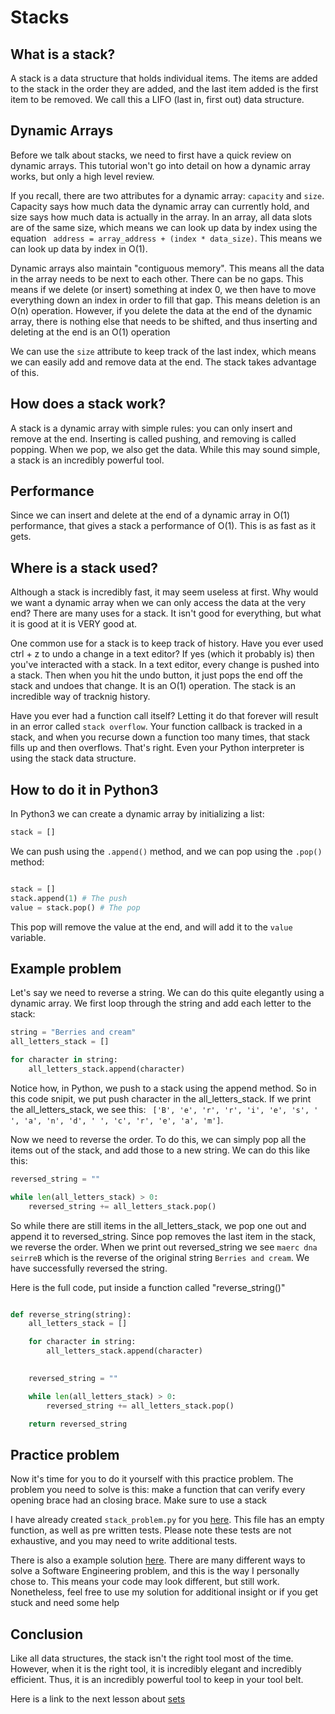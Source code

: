 # Stacks

## What is a stack?

A stack is a data structure that holds individual items. The items are added to the stack in the order they are added, and the last item added is the first item to be removed. We call this a LIFO (last in, first out) data structure.


## Dynamic Arrays

Before we talk about stacks, we need to first have a quick review on dynamic arrays. This tutorial won't go into detail on how a dynamic array works, but only a high level review. 

If you recall, there are two attributes for a dynamic array: `capacity` and `size`. Capacity says how much data the dynamic array can currently hold, and size says how much data is actually in the array. In an array, all data slots are of the same size, which means we can look up data by index using the equation ` address = array_address + (index * data_size)`. This means we can look up data by index in O(1). 

Dynamic arrays also maintain "contiguous memory". This means all the data in the array needs to be next to each other. There can be no gaps. This means if we delete (or insert) something at index 0, we then have to move everything down an index in order to fill that gap. This means deletion is an O(n) operation. However, if you delete the data at the end of the dynamic array, there is nothing else that needs to be shifted, and thus inserting and deleting at the end is an O(1) operation

We can use the `size` attribute to keep track of the last index, which means we can easily add and remove data at the end. The stack takes advantage of this.


## How does a stack work?

A stack is a dynamic array with simple rules: you can only insert and remove at the end. Inserting is called pushing, and removing is called popping. When we pop, we also get the data. While this may sound simple, a stack is an incredibly powerful tool.

## Performance

Since we can insert and delete at the end of a dynamic array in O(1) performance, that gives a stack a performance of O(1). This is as fast as it gets. 

## Where is a stack used?

Although a stack is incredibly fast, it may seem useless at first. Why would we want a dynamic array when we can only access the data at the very end? There are many uses for a stack. It isn't good for everything, but what it is good at it is VERY good at. 

One common use for a stack is to keep track of history. Have you ever used ctrl + z to undo a change in a text editor? If yes (which it probably is) then you've interacted with a stack. In a text editor, every change is pushed into a stack. Then when you hit the undo button, it just pops the end off the stack and undoes that change. It is an O(1) operation. The stack is an incredible way of tracknig history.

Have you ever had a function call itself? Letting it do that forever will result in an error called `stack overflow`. Your function callback is tracked in a stack, and when you recurse down a function too many times, that stack fills up and then overflows. That's right. Even your Python interpreter is using the stack data structure.

## How to do it in Python3

In Python3 we can create a dynamic array by initializing a list:

```python
stack = []

```

We can push using the `.append()` method, and we can pop using the `.pop()` method:

```python

stack = []
stack.append(1) # The push
value = stack.pop() # The pop

```

This pop will remove the value at the end, and will add it to the `value` variable.

## Example problem

Let's say we need to reverse a string. We can do this quite elegantly using a dynamic array. We first loop through the string and add each letter to the stack:

```python
string = "Berries and cream"
all_letters_stack = []

for character in string:
    all_letters_stack.append(character)

```

Notice how, in Python, we push to a stack using the append method. So in this code snipit, we put push character in the all_letters_stack. If we print the all_letters_stack, we see this: ` ['B', 'e', 'r', 'r', 'i', 'e', 's', ' ', 'a', 'n', 'd', ' ', 'c', 'r', 'e', 'a', 'm']`.

Now we need to reverse the order. To do this, we can simply pop all the items out of the stack, and add those to a new string. We can do this like this:

```python
reversed_string = ""

while len(all_letters_stack) > 0:
    reversed_string += all_letters_stack.pop()


```

So while there are still items in the all_letters_stack, we pop one out and append it to reversed_string. Since pop removes the last item in the stack, we reverse the order. When we print out reversed_string we see `maerc dna seirreB` which is the reverse of the original string `Berries and cream`. We have successfully reversed the string.

Here is the full code, put inside a function called "reverse_string()"

```python

def reverse_string(string):
    all_letters_stack = []

    for character in string:
        all_letters_stack.append(character)

    
    reversed_string = ""

    while len(all_letters_stack) > 0:
        reversed_string += all_letters_stack.pop()

    return reversed_string


```

## Practice problem

Now it's time for you to do it yourself with this practice problem. The problem you need to solve is this: make a function that can verify every opening brace had an closing brace. Make sure to use a stack

I have already created `stack_problem.py` for you  [here](./practice_problems/problems/stack_problem.py). This file has an empty function, as well as pre written tests. Please note these tests are not exhaustive, and you may need to write additional tests.

There is also a example solution [here](`./practice_problems/solutions/stack_example_soludtion.py`). There are many different ways to solve a Software Engineering problem, and this is the way I personally chose to. This means your code may look different, but still work. Nonetheless, feel free to use my solution for additional insight or if you get stuck and need some help

## Conclusion

Like all data structures, the stack isn't the right tool most of the time. However, when it is the right tool, it
is incredibly elegant and incredibly efficient. Thus, it is an incredibly powerful tool to keep in your tool belt.


Here is a link to the next lesson about [sets](./sets.md)